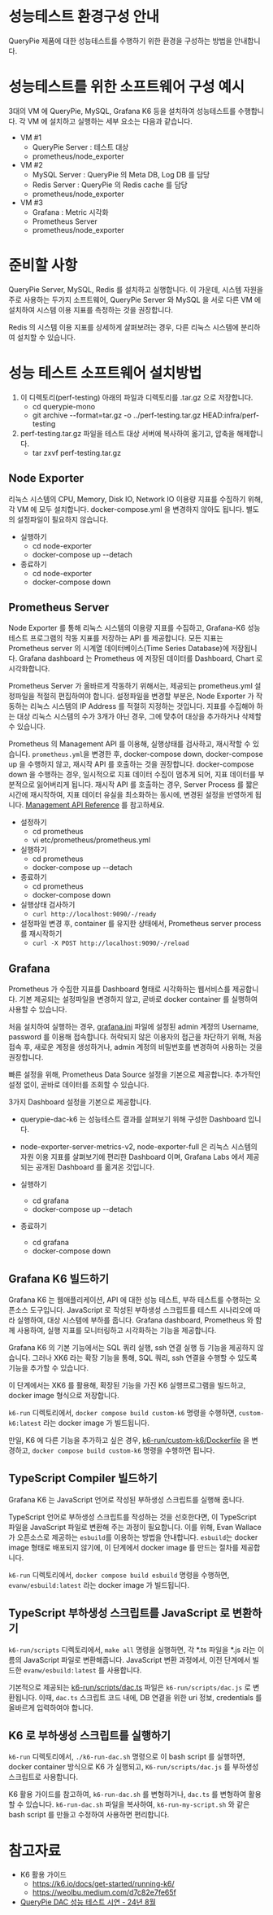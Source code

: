 #  성능테스트 환경구성 안내
  
QueryPie 제품에 대한 성능테스트를 수행하기 위한 환경을 구성하는 방법을 안내합니다.

# 성능테스트를 위한 소프트웨어 구성 예시

3대의 VM 에 QueryPie, MySQL, Grafana K6 등을 설치하여 성능테스트를 수행합니다.
각 VM 에 설치하고 실행하는 세부 요소는 다음과 같습니다.

- VM #1
    - QueryPie Server : 테스트 대상
    - prometheus/node_exporter
- VM #2
    - MySQL Server : QueryPie 의 Meta DB, Log DB 를 담당
    - Redis Server : QueryPie 의 Redis cache 를 담당
    - prometheus/node_exporter
- VM #3
    - Grafana : Metric 시각화
    - Prometheus Server
    - prometheus/node_exporter

# 준비할 사항

QueryPie Server, MySQL, Redis 를 설치하고 실행합니다.
이 가운데, 시스템 자원을 주로 사용하는 두가지 소프트웨어, QueryPie Server 와 MySQL 을 서로 다른 VM 에 
설치하여 시스템 이용 지표를 측정하는 것을 권장합니다.

Redis 의 시스템 이용 지표를 상세하게 살펴보려는 경우, 다른 리눅스 시스템에 분리하여 설치할 수 있습니다.

# 성능 테스트 소프트웨어 설치방법

1. 이 디렉토리(perf-testing) 아래의 파일과 디렉토리를 .tar.gz 으로 저장합니다.
    - cd querypie-mono
    - git archive --format=tar.gz -o ../perf-testing.tar.gz HEAD:infra/perf-testing
2. perf-testing.tar.gz 파일을 테스트 대상 서버에 복사하여 옮기고, 압축을 해제합니다.
    - tar zxvf perf-testing.tar.gz

## Node Exporter

리눅스 시스템의 CPU, Memory, Disk IO, Network IO 이용량 지표를 수집하기 위해, 각 VM 에 모두 설치합니다.
docker-compose.yml 을 변경하지 않아도 됩니다. 별도의 설정파일이 필요하지 않습니다.

- 실행하기
    - cd node-exporter
    - docker-compose up --detach
- 종료하기
    - cd node-exporter
    - docker-compose down

## Prometheus Server

Node Exporter 를 통해 리눅스 시스템의 이용량 지표를 수집하고, 
Grafana-K6 성능 테스트 프로그램의 작동 지표를 저장하는 API 를 제공합니다. 모든 지표는 Prometheus server 의
시계열 데이터베이스(Time Series Database)에 저장됩니다. Grafana dashboard 는 Prometheus 에 저장된
데이터를 Dashboard, Chart 로 시각화합니다.

Prometheus Server 가 올바르게 작동하기 위해서는, 제공되는 prometheus.yml 설정파일을 적절히 편집하여야 합니다.
설정파일을 변경할 부분은, Node Exporter 가 작동하는 리눅스 시스템의 IP Address 를 적절히 지정하는 것입니다.
지표를 수집해야 하는 대상 리눅스 시스템의 수가 3개가 아닌 경우, 그에 맞추어 대상을 추가하거나 삭제할 수 있습니다.

Prometheus 의 Management API 를 이용해, 실행상태를 검사하고, 재시작할 수 있습니다. `prometheus.yml`을
변경한 후, docker-compose down, docker-compose up 을 수행하지 않고, 재시작 API 를 호출하는 것을
권장합니다. docker-compose down 을 수행하는 경우, 일시적으로 지표 데이터 수집이 멈추게 되어, 지표 데이터를
부분적으로 잃어버리게 됩니다. 재시작 API 를 호출하는 경우, Server Process 를 짧은 시간에 재시작하여, 
지표 데이터 유실을 최소화하는 동시에, 변경된 설정을 반영하게 됩니다.
[Management API Reference](https://prometheus.io/docs/prometheus/latest/management_api/)
를 참고하세요.

- 설정하기
  - cd prometheus
  - vi etc/prometheus/prometheus.yml
- 실행하기
    - cd prometheus
    - docker-compose up --detach
- 종료하기
    - cd prometheus
    - docker-compose down
- 실행상태 검사하기
    - `curl http://localhost:9090/-/ready`
- 설정파일 변경 후, container 를 유지한 상태에서, Prometheus server process 를 재시작하기
    - `curl -X POST http://localhost:9090/-/reload`

## Grafana

Prometheus 가 수집한 지표를 Dashboard 형태로 시각화하는 웹서비스를 제공합니다.
기본 제공되는 설정파일을 변경하지 않고, 곧바로 docker container 를 실행하여 사용할 수 있습니다.

처음 설치하여 실행하는 경우, [grafana.ini](grafana/etc/grafana/grafana.ini) 파일에 설정된 admin 계정의
Username, password 를 이용해 접속합니다. 허락되지 않은 이용자의 접근을 차단하기 위해, 처음 접속 후, 
새로운 계정을 생성하거나, admin 계정의 비밀번호를 변경하여 사용하는 것을 권장합니다.

빠른 설정을 위해, Prometheus Data Source 설정을 기본으로 제공합니다. 추가적인 설정 없이, 곧바로 데이터를
조회할 수 있습니다.

3가지 Dashboard 설정을 기본으로 제공합니다.
- querypie-dac-k6 는 성능테스트 결과를 살펴보기 위해 구성한 Dashboard 입니다.
- node-exporter-server-metrics-v2, node-exporter-full 은 리눅스 시스템의 자원 이용 지표를
  살펴보기에 편리한 Dashboard 이며, Grafana Labs 에서 제공되는 공개된 Dashboard 를 옮겨온 것입니다.

- 실행하기
  - cd grafana
  - docker-compose up --detach
- 종료하기
  - cd grafana
  - docker-compose down

## Grafana K6 빌드하기

Grafana K6 는 웹애플리케이션, API 에 대한 성능 테스트, 부하 테스트를 수행하는 오픈소스 도구입니다.
JavaScript 로 작성된 부하생성 스크립트를 테스트 시나리오에 따라 실행하여, 대상 시스템에 부하를 줍니다.
Grafana dashboard, Prometheus 와 함께 사용하여, 실행 지표를 모니터링하고 시각화하는 기능을
제공합니다.

Grafana K6 의 기본 기능에서는 SQL 쿼리 실행, ssh 연결 실행 등 기능을 제공하지 않습니다. 그러나 XK6 라는
확장 기능을 통해, SQL 쿼리, ssh 연결을 수행할 수 있도록 기능을 추가할 수 있습니다.

이 단계에서는 XK6 를 활용해, 확장된 기능을 가진 K6 실행프로그램을 빌드하고, docker image 형식으로
저장합니다.

`k6-run` 디렉토리에서, `docker compose build custom-k6` 명령을 수행하면, `custom-k6:latest`
라는 docker image 가 빌드됩니다.

만일, K6 에 다른 기능을 추가하고 싶은 경우, [k6-run/custom-k6/Dockerfile](k6-run/custom-k6/Dockerfile) 
을 변경하고, `docker compose build custom-k6` 명령을 수행하면 됩니다.

## TypeScript Compiler 빌드하기

Grafana K6 는 JavaScript 언어로 작성된 부하생성 스크립트를 실행해 줍니다.

TypeScript 언어로 부하생성 스크립트를 작성하는 것을 선호한다면, 이 TypeScript 파일을 JavaScript 파일로
변환해 주는 과정이 필요합니다. 이를 위해, Evan Wallace 가 오픈소스로 제공하는 `esbuild`를 이용하는 방법을
안내합니다. `esbuild`는 docker image 형태로 배포되지 않기에, 이 단계에서 docker image 를 만드는 절차를
제공합니다.

`k6-run` 디렉토리에서, `docker compose build esbuild` 명령을 수행하면, `evanw/esbuild:latest`
라는 docker image 가 빌드됩니다.

## TypeScript 부하생성 스크립트를 JavaScript 로 변환하기

`k6-run/scripts` 디렉토리에서, `make all` 명령을 실행하면, 각 *.ts 파일을 *.js 라는 이름의
JavaScript 파일로 변환해줍니다. JavaScript 변환 과정에서, 이전 단계에서 빌드한 `evanw/esbuild:latest`
를 사용합니다.

기본적으로 제공되는 [k6-run/scripts/dac.ts](k6-run/scripts/dac.ts) 파일은 
`k6-run/scripts/dac.js` 로 변환됩니다. 이때, `dac.ts` 스크립트 코드 내에, DB 연결을 위한 uri 정보,
credentials 를 올바르게 입력하여야 합니다.

## K6 로 부하생성 스크립트를 실행하기

`k6-run` 디렉토리에서, `./k6-run-dac.sh` 명령으로 이 bash script 를 실행하면, 
docker container 방식으로 K6 가 실행되고, `K6-run/scripts/dac.js` 를 부하생성 스크립트로 사용합니다.

K6 활용 가이드를 참고하여, `k6-run-dac.sh` 를 변형하거나, `dac.ts` 를 변형하여 활용할 수 있습니다.
`k6-run-dac.sh` 파일을 복사하여, `k6-run-my-script.sh` 와 같은 bash script 를 만들고 수정하여
사용하면 편리합니다.

# 참고자료

- K6 활용 가이드
  - https://k6.io/docs/get-started/running-k6/
  - https://weolbu.medium.com/d7c82e7fe65f
- [QueryPie DAC 성능 테스트 시연 - 24년 8월](https://docs.google.com/presentation/d/1zltUQkTRYeWAS4JtlHN1JhZ5c-NcrGzD/edit?usp=sharing&ouid=106854970109490887766&rtpof=true&sd=true)

